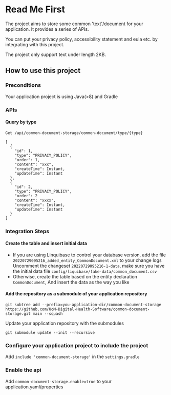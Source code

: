 # Read Me First

The project aims to store some common 'text'/document for your application. It provides a series of APIs.

You can put your privacy policy, accessibility statement and eula etc. by integrating with this project.

The project only support text under length 2KB.

## How to use this project

### Preconditions

Your application project is using Java(>8) and Gradle

### APIs

#### Query by type

```Get /api/common-document-storage/common-document/type/{type}```
``` Response 
[
  {
    "id": 1,
    "type": "PRIVACY_POLICY",
    "order": 1,
    "content": "xxx",
    "createTime": Instant,
    "updateTime": Instant
  },
  {
    "id": 2,
    "type": "PRIVACY_POLICY",
    "order": 2
    "content": "xxxx",
    "createTime": Instant,
    "updateTime": Instant
  }
]
```

### Integration Steps

#### Create the table and insert initial data

* If you are using Linquibase to control your database version, add the file ```20220729095216_added_entity_CommonDocument.xml``` to your change logs
  Uncomment the changeset ```20220729095216-1-data```, make sure you have the initial data file ```config/liquibase/fake-data/common_document.csv```
* Otherwise, create the table based on the entity declaration ```CommonDocument```, And insert the data as the way you like

#### Add the repository as a submodule of your application repository

```
git subtree add --prefix=you-application-dir/common-document-storage https://github.com/UoM-Digital-Health-Software/common-document-storage.git main --squash
```
Update your application repository with the submodules

```
git submodule update --init --recursive
```

### Configure your application project to include the project

Add ```include 'common-document-storage'``` in the ```settings.gradle```

### Enable the api

Add ```common-document-storage.enable=true``` to your application.yaml/properties
